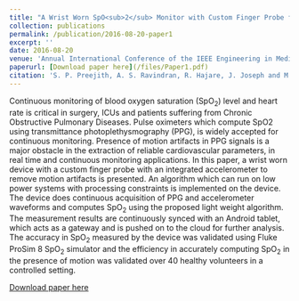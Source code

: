 ```yaml
---
title: "A Wrist Worn SpO<sub>2</sub> Monitor with Custom Finger Probe for Motion Artifact Removal"
collection: publications
permalink: /publication/2016-08-20-paper1
excerpt: ''
date: 2016-08-20
venue: 'Annual International Conference of the IEEE Engineering in Medicine and Biology Society (EMBC)'
paperurl: [Download paper here](/files/Paper1.pdf)
citation: 'S. P. Preejith, A. S. Ravindran, R. Hajare, J. Joseph and M. Sivaprakasam, "A wrist worn SpO<sub>2</sub> monitor with custom finger probe for motion artifact removal," 2016 38th Annual International Conference of the IEEE Engineering in Medicine and Biology Society (EMBC), Orlando, FL, USA, 2016, pp. 5777-5780, doi: 10.1109/EMBC.2016.7592040.'
---
```

Continuous monitoring of blood oxygen saturation (SpO<sub>2</sub>) level and heart rate is critical in surgery, ICUs and patients suffering from Chronic Obstructive Pulmonary Diseases. Pulse oximeters which compute SpO2 using transmittance photoplethysmography (PPG), is widely accepted for continuous monitoring. Presence of motion artifacts in PPG signals is a major obstacle in the extraction of reliable cardiovascular parameters, in real time and continuous monitoring applications. In this paper, a wrist worn device with a custom finger probe with an integrated accelerometer to remove motion artifacts is presented. An algorithm which can run on low power systems with processing constraints is implemented on the device. The device does continuous acquisition of PPG and accelerometer waveforms and computes SpO<sub>2</sub> using the proposed light weight algorithm. The measurement results are continuously synced with an Android tablet, which acts as a gateway and is pushed on to the cloud for further analysis. The accuracy in SpO<sub>2</sub> measured by the device was validated using Fluke ProSim 8 SpO<sub>2</sub> simulator and the efficiency in accurately computing SpO<sub>2</sub> in the presence of motion was validated over 40 healthy volunteers in a controlled setting.

[Download paper here](/files/Paper1.pdf)


